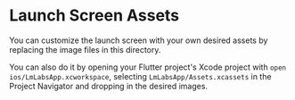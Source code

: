 # Launch Screen Assets

You can customize the launch screen with your own desired assets by replacing the image files in this directory.

You can also do it by opening your Flutter project's Xcode project with `open ios/LmLabsApp.xcworkspace`, selecting `LmLabsApp/Assets.xcassets` in the Project Navigator and dropping in the desired images.